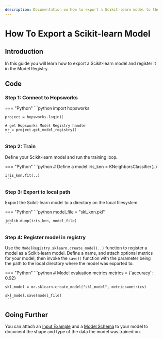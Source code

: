 ```yaml
---
description: Documentation on how to export a Scikit-learn model to the model registry
---
```


# How To Export a Scikit-learn Model

## Introduction

In this guide you will learn how to export a Scikit-learn model and register it in the Model Registry.

## Code

### Step 1: Connect to Hopsworks

=== "Python"
    ```python
    import hopsworks

    project = hopsworks.login()

    # get Hopsworks Model Registry handle
    mr = project.get_model_registry()
    ```

### Step 2: Train

Define your Scikit-learn model and run the training loop.

=== "Python"
    ```python
    # Define a model
    iris_knn = KNeighborsClassifier(..)

    iris_knn.fit(..)
    ```

### Step 3: Export to local path

Export the Scikit-learn model to a directory on the local filesystem.

=== "Python"
    ```python
    model_file = "skl_knn.pkl"

    joblib.dump(iris_knn, model_file)
    ```

### Step 4: Register model in registry

Use the `ModelRegistry.sklearn.create_model(..)` function to register a model as a Scikit-learn model. Define a name, and attach optional metrics for your model, then invoke the `save()` function with the parameter being the path to the local directory where the model was exported to.

=== "Python"
    ```python
    # Model evaluation metrics
    metrics = {'accuracy': 0.92}

    skl_model = mr.sklearn.create_model("skl_model", metrics=metrics)

    skl_model.save(model_file)
    ```

## Going Further

You can attach an [Input Example](../input_example.md) and a [Model Schema](../model_schema.md) to your model to document the shape and type of the data the model was trained on.
